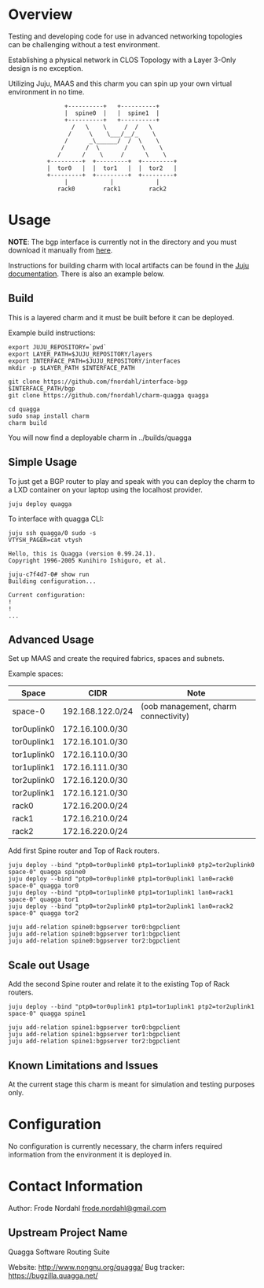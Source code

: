# Overview
Testing and developing code for use in advanced networking topologies can be
challenging without a test environment.

Establishing a physical network in CLOS Topology with a Layer 3-Only design
is no exception.

Utilizing Juju, MAAS and this charm you can spin up your own virtual
environment in no time.

                    +----------+   +----------+
                    |  spine0  |   |  spine1  |
                    +----------+   +----------+
                      /   \    \     /  /   \
                     /     \    \___/__/_    \
                    /      _\______/  /  \    \
                   /      /  \       /    \    \
                  /      /    \     /      \    \
               +---------+  +---------+  +---------+
               |  tor0   |  |  tor1   |  |  tor2   |
               +---------+  +---------+  +---------+
                    |            |            |
                  rack0        rack1        rack2

# Usage
__NOTE__:
The bgp interface is currently not in the directory and you must download it
manually from [here](https://github.com/fnordahl/interface-bgp).

Instructions for building charm with local artifacts can be found in the
[Juju documentation](https://jujucharms.com/docs/devel/developer-layers-interfaces#creating-an-interface-layer). There is also an example below.


## Build
This is a layered charm and it must be built before it can be deployed.

Example build instructions:

    export JUJU_REPOSITORY=`pwd`
    export LAYER_PATH=$JUJU_REPOSITORY/layers
    export INTERFACE_PATH=$JUJU_REPOSITORY/interfaces
    mkdir -p $LAYER_PATH $INTERFACE_PATH
    
    git clone https://github.com/fnordahl/interface-bgp $INTERFACE_PATH/bgp
    git clone https://github.com/fnordahl/charm-quagga quagga
    
    cd quagga
    sudo snap install charm
    charm build

You will now find a deployable charm in ../builds/quagga


## Simple Usage
To just get a BGP router to play and speak with you can deploy the charm to a
LXD container on your laptop using the localhost provider.

    juju deploy quagga

To interface with quagga CLI:

    juju ssh quagga/0 sudo -s
    VTYSH_PAGER=cat vtysh
    
    Hello, this is Quagga (version 0.99.24.1).
    Copyright 1996-2005 Kunihiro Ishiguro, et al.
    
    juju-c7f4d7-0# show run
    Building configuration...
    
    Current configuration:
    !
    !
    ...


## Advanced Usage
Set up MAAS and create the required fabrics, spaces and subnets.

Example spaces:

|     Space     |       CIDR       |                 Note                 |
| ------------- | ---------------- | ------------------------------------ |
| space-0       | 192.168.122.0/24 | (oob management, charm connectivity) |
| tor0uplink0   | 172.16.100.0/30  |                                      |
| tor0uplink1   | 172.16.101.0/30  |                                      |
| tor1uplink0   | 172.16.110.0/30  |                                      |
| tor1uplink1   | 172.16.111.0/30  |                                      |
| tor2uplink0   | 172.16.120.0/30  |                                      |
| tor2uplink1   | 172.16.121.0/30  |                                      |
| rack0         | 172.16.200.0/24  |                                      |
| rack1         | 172.16.210.0/24  |                                      |
| rack2         | 172.16.220.0/24  |                                      |


Add first Spine router and Top of Rack routers.

    juju deploy --bind "ptp0=tor0uplink0 ptp1=tor1uplink0 ptp2=tor2uplink0 space-0" quagga spine0
    juju deploy --bind "ptp0=tor0uplink0 ptp1=tor0uplink1 lan0=rack0 space-0" quagga tor0
    juju deploy --bind "ptp0=tor1uplink0 ptp1=tor1uplink1 lan0=rack1 space-0" quagga tor1
    juju deploy --bind "ptp0=tor2uplink0 ptp1=tor2uplink1 lan0=rack2 space-0" quagga tor2

    juju add-relation spine0:bgpserver tor0:bgpclient
    juju add-relation spine0:bgpserver tor1:bgpclient
    juju add-relation spine0:bgpserver tor2:bgpclient


## Scale out Usage
Add the second Spine router and relate it to the existing Top of Rack routers.

    juju deploy --bind "ptp0=tor0uplink1 ptp1=tor1uplink1 ptp2=tor2uplink1 space-0" quagga spine1

    juju add-relation spine1:bgpserver tor0:bgpclient
    juju add-relation spine1:bgpserver tor1:bgpclient
    juju add-relation spine1:bgpserver tor2:bgpclient


## Known Limitations and Issues
At the current stage this charm is meant for simulation and testing purposes only.


# Configuration
No configuration is currently necessary, the charm infers required information from the environment it is deployed in.


# Contact Information
Author: Frode Nordahl <frode.nordahl@gmail.com>


## Upstream Project Name
Quagga Software Routing Suite

Website: http://www.nongnu.org/quagga/
Bug tracker: https://bugzilla.quagga.net/
